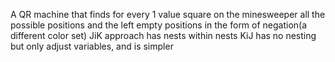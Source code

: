 A QR machine that finds for every 1 value square on the minesweeper all the possible positions and the left empty positions in the form of negation(a different color set)
JiK approach has nests within nests
KiJ has no nesting but only adjust variables, and is simpler
